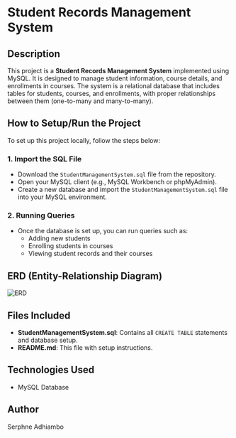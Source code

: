 # Student Records Management System

## Description
This project is a **Student Records Management System** implemented using MySQL. It is designed to manage student information, course details, and enrollments in courses. The system is a relational database that includes tables for students, courses, and enrollments, with proper relationships between them (one-to-many and many-to-many).

## How to Setup/Run the Project
To set up this project locally, follow the steps below:

### 1. **Import the SQL File**
   - Download the `StudentManagementSystem.sql` file from the repository.
   - Open your MySQL client (e.g., MySQL Workbench or phpMyAdmin).
   - Create a new database and import the `StudentManagementSystem.sql` file into your MySQL environment.

### 2. **Running Queries**
   - Once the database is set up, you can run queries such as:
     - Adding new students
     - Enrolling students in courses
     - Viewing student records and their courses

## ERD (Entity-Relationship Diagram)
![ERD](images/erd_diagram.png) 


## Files Included
- **StudentManagementSystem.sql**: Contains all `CREATE TABLE` statements and database setup.
- **README.md**: This file with setup instructions.

## Technologies Used
- MySQL Database

## Author
Serphne Adhiambo
